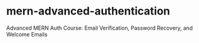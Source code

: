 # mern-advanced-authentication
Advanced MERN Auth Course: Email Verification, Password Recovery, and Welcome Emails

